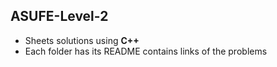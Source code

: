 ## ASUFE-Level-2
 + Sheets solutions using **C++**
 + Each folder has its README contains links of the problems
